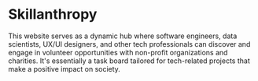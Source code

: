 # Skillanthropy
This website serves as a dynamic hub where software engineers, data scientists, UX/UI designers, and other tech professionals can discover and engage in volunteer opportunities with non-profit organizations and charities. It's essentially a task board tailored for tech-related projects that make a positive impact on society.
